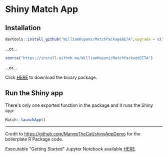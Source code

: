 # Shiny Match App

## Installation

``` r
devtools::install_github("WilliamKopans/MatchPackageBETA",upgrade = c("always"), force = TRUE, quiet = TRUE)
```

...or...

``` r
source("https://install-github.me/WilliamKopans/MatchPackageBETA")
```

...or...

Click [HERE](https://github.com/WilliamKopans/MatchPackageBETA/blob/main/Match_1.0.0.tgz?raw=true) to download the binary package.

## Run the Shiny app

There's only one exported function in the package and it runs the Shiny app:

``` r
Match::launchApp()
```

---



Credit to https://github.com/MangoTheCat/shinyAppDemo for the boilerplate R Package code.

Executable "Getting Started" Jupyter Notebook available [HERE](https://github.com/WilliamKopans/MatchPackageBETA/blob/main/Match%20App%20Getting%20Started.ipynb).
